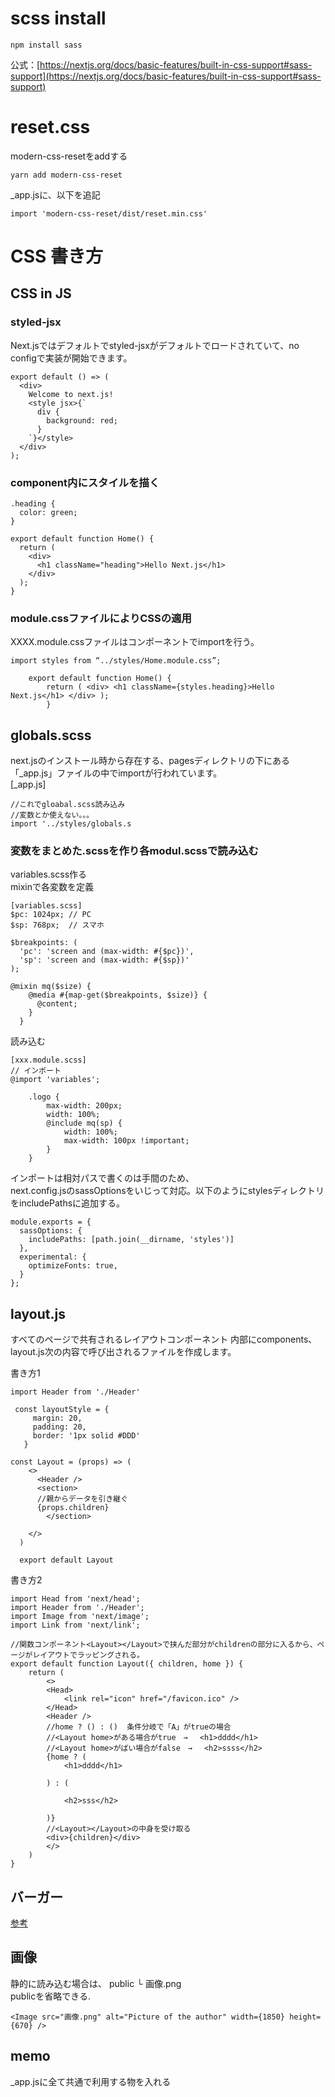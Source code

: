 

# scss install
```
npm install sass
```
公式：[https://nextjs.org/docs/basic-features/built-in-css-support#sass-support](https://nextjs.org/docs/basic-features/built-in-css-support#sass-support) 

# reset.css 
modern-css-resetをaddする  
```
yarn add modern-css-reset
```
_app.jsに、以下を追記  
```
import 'modern-css-reset/dist/reset.min.css' 
```

# CSS 書き方

## CSS in JS

### styled-jsx
Next.jsではデフォルトでstyled-jsxがデフォルトでロードされていて、no configで実装が開始できます。  
```
export default () => (
  <div>
    Welcome to next.js!
    <style jsx>{`
      div {
        background: red;
      }
    `}</style>
  </div>
);
```

### component内にスタイルを描く
```
.heading {
  color: green;
}

export default function Home() {
  return (
    <div>
      <h1 className="heading">Hello Next.js</h1>
    </div>
  );
}
```

### module.cssファイルによりCSSの適用   
XXXX.module.cssファイルはコンポーネントでimportを行う。  
```
import styles from “../styles/Home.module.css”; 

    export default function Home() { 
        return ( <div> <h1 className={styles.heading}>Hello Next.js</h1> </div> ); 
        }
```

## globals.scss
next.jsのインストール時から存在する、pagesディレクトリの下にある「_app.js」ファイルの中でimportが行われています。  
[_app.js]
```
//これでgloabal.scss読み込み
//変数とか使えない。。。
import '../styles/globals.s
````

### 変数をまとめた.scssを作り各modul.scssで読み込む
variables.scss作る  
mixinで各変数を定義  
```
[variables.scss]
$pc: 1024px; // PC
$sp: 768px;  // スマホ

$breakpoints: (
  'pc': 'screen and (max-width: #{$pc})',
  'sp': 'screen and (max-width: #{$sp})'
);

@mixin mq($size) {
    @media #{map-get($breakpoints, $size)} {
      @content;
    }
  }
```
読み込む
```
[xxx.module.scss]
// インポート
@import 'variables';

    .logo {
        max-width: 200px;
        width: 100%;
        @include mq(sp) {
            width: 100%;
            max-width: 100px !important;
        }
    }  
```

インポートは相対パスで書くのは手間のため、  
next.config.jsのsassOptionsをいじって対応。以下のようにstylesディレクトリをincludePathsに追加する。
```
module.exports = {
  sassOptions: {
    includePaths: [path.join(__dirname, 'styles')]
  },
  experimental: {
    optimizeFonts: true,
  }
};
```




## layout.js
すべてのページで共有されるレイアウトコンポーネント
内部にcomponents、layout.js次の内容で呼び出されるファイルを作成します。
  
書き方1  
```
import Header from './Header'

 const layoutStyle = {
     margin: 20,
     padding: 20,
     border: '1px solid #DDD'
   }

const Layout = (props) => (
    <>
      <Header />
      <section>
      //親からデータを引き継ぐ
      {props.children}
        </section>
      
    </>
  )
  
  export default Layout
```
書き方2
```
import Head from 'next/head';
import Header from './Header';
import Image from 'next/image';
import Link from 'next/link';

//関数コンポーネント<Layout></Layout>で挟んだ部分がchildrenの部分に入るから、ページがレイアウトでラッピングされる。
export default function Layout({ children, home }) {
    return (
        <>
        <Head>
            <link rel="icon" href="/favicon.ico" />
        </Head>
        <Header />
        //home ? () : ()  条件分岐で「A」がtrueの場合
        //<Layout home>がある場合がtrue　→　 <h1>dddd</h1>
        //<Layout home>がばい場合がfalse　→　 <h2>ssss</h2>
        {home ? (
            <h1>dddd</h1>

        ) : (

            <h2>sss</h2>

        )}
        //<Layout></Layout>の中身を受け取る
        <div>{children}</div>
        </>
    )
}
````






## バーガー
[参考](https://qiita.com/kohei_abe/items/1dec093fc8ed41eee5a7)


## 画像
静的に読み込む場合は、
public 
└ 画像.png  
publicを省略できる. 
```
<Image src="画像.png" alt="Picture of the author" width={1850} height={670} />
```

## memo
_app.jsに全て共通で利用する物を入れる

